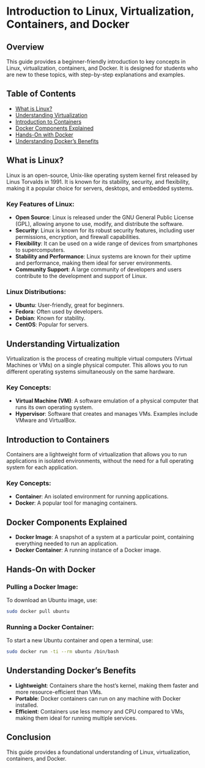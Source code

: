 # Introduction to Linux, Virtualization, Containers, and Docker

## Overview

This guide provides a beginner-friendly introduction to key concepts in Linux, virtualization, containers, and Docker. It is designed for students who are new to these topics, with step-by-step explanations and examples.

## Table of Contents

- [What is Linux?](#what-is-linux)
- [Understanding Virtualization](#understanding-virtualization)
- [Introduction to Containers](#introduction-to-containers)
- [Docker Components Explained](#docker-components-explained)
- [Hands-On with Docker](#hands-on-with-docker)
- [Understanding Docker’s Benefits](#understanding-dockers-benefits)

## What is Linux?

Linux is an open-source, Unix-like operating system kernel first released by Linus Torvalds in 1991. It is known for its stability, security, and flexibility, making it a popular choice for servers, desktops, and embedded systems.

### Key Features of Linux:

- **Open Source**: Linux is released under the GNU General Public License (GPL), allowing anyone to use, modify, and distribute the software.
- **Security**: Linux is known for its robust security features, including user permissions, encryption, and firewall capabilities.
- **Flexibility**: It can be used on a wide range of devices from smartphones to supercomputers.
- **Stability and Performance**: Linux systems are known for their uptime and performance, making them ideal for server environments.
- **Community Support**: A large community of developers and users contribute to the development and support of Linux.

### Linux Distributions:

- **Ubuntu**: User-friendly, great for beginners.
- **Fedora**: Often used by developers.
- **Debian**: Known for stability.
- **CentOS**: Popular for servers.

## Understanding Virtualization

Virtualization is the process of creating multiple virtual computers (Virtual Machines or VMs) on a single physical computer. This allows you to run different operating systems simultaneously on the same hardware.

### Key Concepts:

- **Virtual Machine (VM)**: A software emulation of a physical computer that runs its own operating system.
- **Hypervisor**: Software that creates and manages VMs. Examples include VMware and VirtualBox.

## Introduction to Containers

Containers are a lightweight form of virtualization that allows you to run applications in isolated environments, without the need for a full operating system for each application.

### Key Concepts:

- **Container**: An isolated environment for running applications.
- **Docker**: A popular tool for managing containers.

## Docker Components Explained

- **Docker Image**: A snapshot of a system at a particular point, containing everything needed to run an application.
- **Docker Container**: A running instance of a Docker image.

## Hands-On with Docker

### Pulling a Docker Image:

To download an Ubuntu image, use:

```bash
sudo docker pull ubuntu
```

### Running a Docker Container:

To start a new Ubuntu container and open a terminal, use:

```bash
sudo docker run -ti --rm ubuntu /bin/bash
```

## Understanding Docker’s Benefits

- **Lightweight**: Containers share the host’s kernel, making them faster and more resource-efficient than VMs.
- **Portable**: Docker containers can run on any machine with Docker installed.
- **Efficient**: Containers use less memory and CPU compared to VMs, making them ideal for running multiple services.

## Conclusion

This guide provides a foundational understanding of Linux, virtualization, containers, and Docker.
